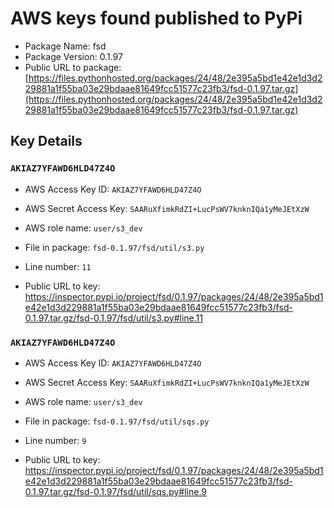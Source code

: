 # AWS keys found published to PyPi

* Package Name: fsd
* Package Version: 0.1.97
* Public URL to package: [https://files.pythonhosted.org/packages/24/48/2e395a5bd1e42e1d3d229881a1f55ba03e29bdaae81649fcc51577c23fb3/fsd-0.1.97.tar.gz](https://files.pythonhosted.org/packages/24/48/2e395a5bd1e42e1d3d229881a1f55ba03e29bdaae81649fcc51577c23fb3/fsd-0.1.97.tar.gz)

## Key Details

### `AKIAZ7YFAWD6HLD47Z4O`

* AWS Access Key ID: `AKIAZ7YFAWD6HLD47Z4O`
* AWS Secret Access Key: `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` 
* AWS role name: `user/s3_dev`
* File in package: `fsd-0.1.97/fsd/util/s3.py`
* Line number: `11`

* Public URL to key: https://inspector.pypi.io/project/fsd/0.1.97/packages/24/48/2e395a5bd1e42e1d3d229881a1f55ba03e29bdaae81649fcc51577c23fb3/fsd-0.1.97.tar.gz/fsd-0.1.97/fsd/util/s3.py#line.11



### `AKIAZ7YFAWD6HLD47Z4O`

* AWS Access Key ID: `AKIAZ7YFAWD6HLD47Z4O`
* AWS Secret Access Key: `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` 
* AWS role name: `user/s3_dev`
* File in package: `fsd-0.1.97/fsd/util/sqs.py`
* Line number: `9`

* Public URL to key: https://inspector.pypi.io/project/fsd/0.1.97/packages/24/48/2e395a5bd1e42e1d3d229881a1f55ba03e29bdaae81649fcc51577c23fb3/fsd-0.1.97.tar.gz/fsd-0.1.97/fsd/util/sqs.py#line.9


